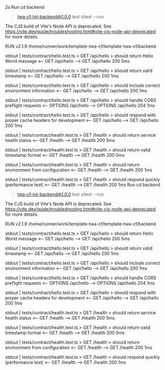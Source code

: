 
2s
Run cd backend

> twa-cf-tpl-backend@1.0.0 test
> vitest --run

The CJS build of Vite's Node API is deprecated. See https://vite.dev/guide/troubleshooting.html#vite-cjs-node-api-deprecated for more details.

 RUN  v2.1.9 /home/runner/work/template-twa-cf/template-twa-cf/backend

stdout | tests/contract/hello.test.ts > GET /api/hello > should return Hello World message
<-- GET /api/hello
--> GET /api/hello 200 5ms

stdout | tests/contract/hello.test.ts > GET /api/hello > should return valid timestamp
<-- GET /api/hello
--> GET /api/hello 200 1ms

stdout | tests/contract/hello.test.ts > GET /api/hello > should include correct environment information
<-- GET /api/hello
--> GET /api/hello 200 1ms

stdout | tests/contract/hello.test.ts > GET /api/hello > should handle CORS preflight requests
<-- OPTIONS /api/hello
--> OPTIONS /api/hello 204 1ms

stdout | tests/contract/hello.test.ts > GET /api/hello > should respond with proper cache headers for development
<-- GET /api/hello
--> GET /api/hello 200 1ms

stdout | tests/contract/health.test.ts > GET /health > should return service health status
<-- GET /health
--> GET /health 200 5ms

stdout | tests/contract/health.test.ts > GET /health > should return valid timestamp format
<-- GET /health
--> GET /health 200 0ms

stdout | tests/contract/health.test.ts > GET /health > should return environment from configuration
<-- GET /health
--> GET /health 200 1ms

stdout | tests/contract/health.test.ts > GET /health > should respond quickly (performance test)
<-- GET /health
--> GET /health 200 1ms
Run cd backend

> twa-cf-tpl-backend@1.0.0 test
> vitest --run

The CJS build of Vite's Node API is deprecated. See https://vite.dev/guide/troubleshooting.html#vite-cjs-node-api-deprecated for more details.

 RUN  v2.1.9 /home/runner/work/template-twa-cf/template-twa-cf/backend

stdout | tests/contract/hello.test.ts > GET /api/hello > should return Hello World message
<-- GET /api/hello
--> GET /api/hello 200 5ms

stdout | tests/contract/hello.test.ts > GET /api/hello > should return valid timestamp
<-- GET /api/hello
--> GET /api/hello 200 1ms

stdout | tests/contract/hello.test.ts > GET /api/hello > should include correct environment information
<-- GET /api/hello
--> GET /api/hello 200 1ms

stdout | tests/contract/hello.test.ts > GET /api/hello > should handle CORS preflight requests
<-- OPTIONS /api/hello
--> OPTIONS /api/hello 204 1ms

stdout | tests/contract/hello.test.ts > GET /api/hello > should respond with proper cache headers for development
<-- GET /api/hello
--> GET /api/hello 200 1ms

stdout | tests/contract/health.test.ts > GET /health > should return service health status
<-- GET /health
--> GET /health 200 5ms

stdout | tests/contract/health.test.ts > GET /health > should return valid timestamp format
<-- GET /health
--> GET /health 200 0ms

stdout | tests/contract/health.test.ts > GET /health > should return environment from configuration
<-- GET /health
--> GET /health 200 1ms

stdout | tests/contract/health.test.ts > GET /health > should respond quickly (performance test)
<-- GET /health
--> GET /health 200 1ms
